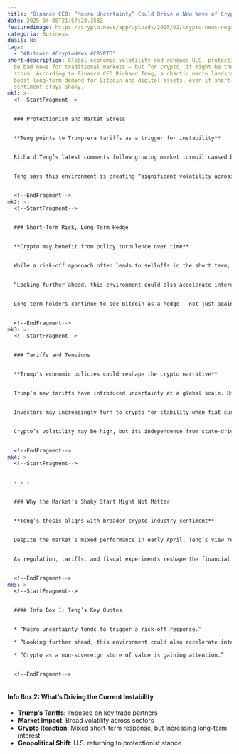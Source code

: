 ```yaml
---
title: "Binance CEO: “Macro Uncertainty” Could Drive a New Wave of Crypto Adoption"
date: 2025-04-08T21:57:23.353Z
featuredimage: https://crypto.news/app/uploads/2025/02/crypto-news-negative-chart-option01-1380x820.webp
categoria: Business
deals: No
tags:
  - "#Bitcoin #CryptoNews #CRYPTO"
short-description: Global economic volatility and renewed U.S. protectionism may
  be bad news for traditional markets — but for crypto, it might be the perfect
  storm. According to Binance CEO Richard Teng, a chaotic macro landscape could
  boost long-term demand for Bitcoin and digital assets, even if short-term
  sentiment stays shaky.
mk1: >-
  <!--StartFragment-->


  ### Protectionism and Market Stress


  **Teng points to Trump-era tariffs as a trigger for instability**


  Richard Teng’s latest comments follow growing market turmoil caused by policy changes in the U.S., including a new round of tariffs announced by President Donald Trump. These measures, unveiled on “Liberation Day,” are aimed at pressuring key U.S. trade partners by leveraging import levies.


  Teng says this environment is creating “significant volatility across global markets,” with crypto markets feeling the aftershocks as investors brace for uncertain outcomes. When risk levels rise, investors often rotate out of volatile assets — but Teng argues that crypto plays a different role in the bigger picture.


  <!--EndFragment-->
mk2: >-
  <!--StartFragment-->


  ### Short-Term Risk, Long-Term Hedge


  **Crypto may benefit from policy turbulence over time**


  While a risk-off approach often leads to selloffs in the short term, Teng believes the same macro forces will eventually drive more people to Bitcoin and other digital assets. His key argument? Crypto, especially decentralized networks like Bitcoin, offers a non-sovereign alternative during times of geopolitical stress.


  “Looking further ahead, this environment could also accelerate interest in crypto as a non-sovereign store of value,” Teng wrote on X.


  Long-term holders continue to see Bitcoin as a hedge — not just against inflation, but against political decisions, trade wars, and central bank unpredictability.


  <!--EndFragment-->
mk3: >-
  <!--StartFragment-->


  ### Tariffs and Tensions


  **Trump’s economic policies could reshape the crypto narrative**


  Trump’s new tariffs have introduced uncertainty at a global scale. His administration's approach echoes previous strategies: applying pressure through import levies to gain leverage in international negotiations. While these moves aim to benefit the U.S. economy, they often cause ripple effects across markets.


  Investors may increasingly turn to crypto for stability when fiat currencies and equities become difficult to trust or predict. Bitcoin’s decentralized nature offers protection from central authority shifts, currency manipulation, and trade-related shocks.


  Crypto’s volatility may be high, but its independence from state-driven economic tools is what gives it long-term potential in uncertain times.


  <!--EndFragment-->
mk4: >-
  <!--StartFragment-->


  - - -


  ### Why the Market’s Shaky Start Might Not Matter


  **Teng’s thesis aligns with broader crypto industry sentiment**


  Despite the market’s mixed performance in early April, Teng’s view reflects a growing consensus in the digital asset community: macro chaos is not a bug, but a feature. It challenges the foundations of fiat-based systems and opens the door to alternatives like decentralized finance and borderless value stores.


  As regulation, tariffs, and fiscal experiments reshape the financial landscape, crypto continues to present itself as a parallel system — imperfect, but fundamentally different.


  <!--EndFragment-->
mk5: >-
  <!--StartFragment-->


  #### Info Box 1: Teng’s Key Quotes


  * “Macro uncertainty tends to trigger a risk-off response.”

  * “Looking further ahead, this environment could also accelerate interest in crypto.”

  * “Crypto as a non-sovereign store of value is gaining attention.”


  <!--EndFragment-->
---
```

<!--StartFragment-->

#### Info Box 2: What’s Driving the Current Instability

* **Trump’s Tariffs**: Imposed on key trade partners
* **Market Impact**: Broad volatility across sectors
* **Crypto Reaction**: Mixed short-term response, but increasing long-term interest
* **Geopolitical Shift**: U.S. returning to protectionist stance

<!--EndFragment-->
